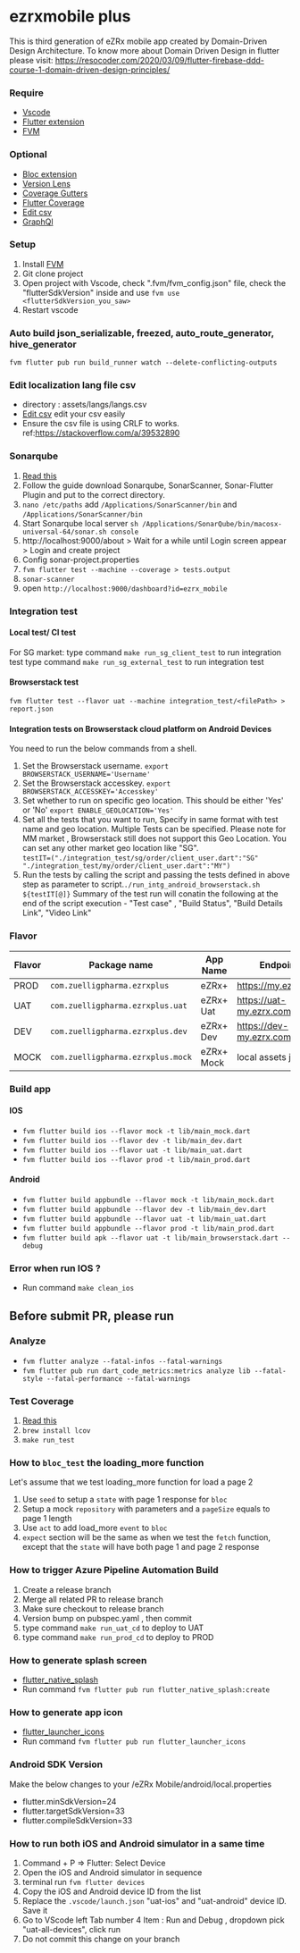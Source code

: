 # ezrxmobile plus
This is third generation of eZRx mobile app created by Domain-Driven Design Architecture. 
To know more about Domain Driven Design in flutter please visit:
https://resocoder.com/2020/03/09/flutter-firebase-ddd-course-1-domain-driven-design-principles/

### Require
- [Vscode](https://code.visualstudio.com/)
- [Flutter extension](https://marketplace.visualstudio.com/items?itemName=Dart-Code.flutter)
- [FVM](https://fvm.app/docs/getting_started/installation)

### Optional
- [Bloc extension](https://marketplace.visualstudio.com/items?itemName=FelixAngelov.bloc)
- [Version Lens](https://marketplace.visualstudio.com/items?itemName=pflannery.vscode-versionlens)
- [Coverage Gutters](https://marketplace.visualstudio.com/items?itemName=ryanluker.vscode-coverage-gutters)
- [Flutter Coverage](https://marketplace.visualstudio.com/items?itemName=Flutterando.flutter-coverage)
- [Edit csv](https://marketplace.visualstudio.com/items?itemName=janisdd.vscode-edit-csv)
- [GraphQl](https://marketplace.visualstudio.com/items?itemName=mquandalle.graphql)

### Setup
1. Install [FVM](https://fvm.app/docs/getting_started/installation)
2. Git clone project
3. Open project with Vscode, check ".fvm/fvm_config.json" file, check the "flutterSdkVersion" inside and use ```fvm use <flutterSdkVersion_you_saw>```
4. Restart vscode

### Auto build json_serializable, freezed, auto_route_generator, hive_generator 
```fvm flutter pub run build_runner watch --delete-conflicting-outputs```

### Edit localization lang file csv
- directory : assets/langs/langs.csv
- [Edit csv](https://marketplace.visualstudio.com/items?itemName=janisdd.vscode-edit-csv) edit your csv easily
- Ensure the csv file is using CRLF to works. ref:https://stackoverflow.com/a/39532890

### Sonarqube
1. [Read this](https://medium.com/@rajeswari3699/sonarqube-with-flutter-e294e48018f2)
2. Follow the guide download Sonarqube, SonarScanner, Sonar-Flutter Plugin and put to the correct directory.
3. ```nano /etc/paths``` add ```/Applications/SonarScanner/bin``` and ```/Applications/SonarScanner/bin``` 
4. Start Sonarqube local server ```sh /Applications/SonarQube/bin/macosx-universal-64/sonar.sh console```
5. http://localhost:9000/about > Wait for a while until Login screen appear > Login and create project 
6. Config sonar-project.properties
7. ```fvm flutter test --machine --coverage > tests.output```
8. ```sonar-scanner```
9. open ```http://localhost:9000/dashboard?id=ezrx_mobile```

### Integration test
#### Local test/ CI test
For SG market:
type command `make run_sg_client_test` to run integration test
type command `make run_sg_external_test` to run integration test
#### Browserstack test
```fvm flutter test --flavor uat --machine integration_test/<filePath> > report.json```
#### Integration tests on Browserstack cloud platform on Android Devices
You need to run the below commands from a shell.
1. Set the Browserstack username. ``` export BROWSERSTACK_USERNAME='Username' ```
2. Set the Browserstack accesskey. ``` export BROWSERSTACK_ACCESSKEY='Accesskey' ```
3. Set whether to run on specific geo location. This should be either 'Yes' or 'No' ``` export ENABLE_GEOLOCATION='Yes' ```
4. Set all the tests that you want to run, Specify in same format with test name and geo location. Multiple Tests can be specified. 
   Please note for MM market , Browserstack still does not support this Geo Location. You can set any other market geo location like "SG".     
	``` testIT=("./integration_test/sg/order/client_user.dart":"SG" "./integration_test/my/order/client_user.dart":"MY") ```
5. Run the tests by calling the script and passing the tests defined in above step as parameter to script.``` ./run_intg_android_browserstack.sh ${testIT[@]} ```
	Summary of the test run will conatin the following at the end of the script execution - "Test case" , "Build Status", "Build Details Link", "Video Link"

### Flavor
| Flavor| Package name | App Name | Endpoint |
|--|--|--|--|
| PROD |  `com.zuelligpharma.ezrxplus`| eZRx+ | https://my.ezrx.com |
| UAT  |  `com.zuelligpharma.ezrxplus.uat`| eZRx+ Uat | https://uat-my.ezrx.com |
| DEV  |  `com.zuelligpharma.ezrxplus.dev`| eZRx+ Dev | https://dev-my.ezrx.com |
| MOCK  |  `com.zuelligpharma.ezrxplus.mock`| eZRx+ Mock | local assets json |

### Build app
#### IOS
- ```fvm flutter build ios --flavor mock -t lib/main_mock.dart```
- ```fvm flutter build ios --flavor dev -t lib/main_dev.dart```
- ```fvm flutter build ios --flavor uat -t lib/main_uat.dart```
- ```fvm flutter build ios --flavor prod -t lib/main_prod.dart```

#### Android
- ```fvm flutter build appbundle --flavor mock -t lib/main_mock.dart```
- ```fvm flutter build appbundle --flavor dev -t lib/main_dev.dart```
- ```fvm flutter build appbundle --flavor uat -t lib/main_uat.dart```
- ```fvm flutter build appbundle --flavor prod -t lib/main_prod.dart```
- ```fvm flutter build apk --flavor uat -t lib/main_browserstack.dart --debug```

### Error when run IOS ?
- Run command ```make clean_ios```

## Before submit PR, please run 
### Analyze
- ```fvm flutter analyze --fatal-infos --fatal-warnings```
- ```fvm flutter pub run dart_code_metrics:metrics analyze lib --fatal-style --fatal-performance --fatal-warnings```

### Test Coverage
1. [Read this](https://codewithandrea.com/articles/flutter-test-coverage/)
2. ```brew install lcov```
3. ```make run_test```

### How to `bloc_test` the loading_more function
Let's assume that we test loading_more function for load a page 2
1. Use `seed` to setup a `state` with page 1 response for `bloc`
2. Setup a mock `repository` with parameters and a `pageSize` equals to page 1 length
3. Use `act` to add load_more `event` to `bloc`
4. `expect` section will be the same as when we test the `fetch` function, except that the `state` will have both page 1 and page 2 response

### How to trigger Azure Pipeline Automation Build
1. Create a release branch 
2. Merge all related PR to release branch
3. Make sure checkout to release branch
4. Version bump on pubspec.yaml , then commit
5. type command `make run_uat_cd` to deploy to UAT
6. type command `make run_prod_cd` to deploy to PROD

### How to generate splash screen
- [flutter_native_splash](https://pub.dev/packages/flutter_native_splash)
- Run command ```fvm flutter pub run flutter_native_splash:create```

### How to generate app icon
- [flutter_launcher_icons](https://pub.dev/packages/flutter_launcher_icons)
- Run command ```fvm flutter pub run flutter_launcher_icons```

### Android SDK Version
Make the below changes to your /eZRx Mobile/android/local.properties
- flutter.minSdkVersion=24
- flutter.targetSdkVersion=33
- flutter.compileSdkVersion=33

### How to run both iOS and Android simulator in a same time
1. Command + P => Flutter: Select Device
2. Open the iOS and Android simulator in sequence
3. terminal run `fvm flutter devices`
4. Copy the iOS and Android device ID from the list 
5. Replace the `.vscode/launch.json` "uat-ios" and "uat-android" device ID. Save it
6. Go to VScode left Tab number 4 Item : Run and Debug , dropdown pick "uat-all-devices", click run
7. Do not commit this change on your branch 